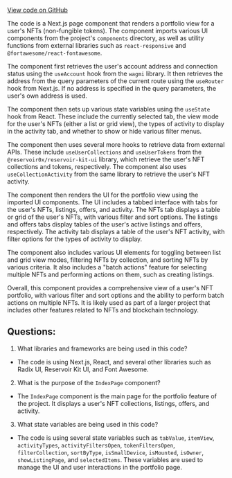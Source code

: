 [View code on GitHub](zoo-labs/zoo/blob/master/app/pages/portfolio/[[...address]].tsx)

The code is a Next.js page component that renders a portfolio view for a user's NFTs (non-fungible tokens). The component imports various UI components from the project's `components` directory, as well as utility functions from external libraries such as `react-responsive` and `@fortawesome/react-fontawesome`. 

The component first retrieves the user's account address and connection status using the `useAccount` hook from the `wagmi` library. It then retrieves the address from the query parameters of the current route using the `useRouter` hook from Next.js. If no address is specified in the query parameters, the user's own address is used. 

The component then sets up various state variables using the `useState` hook from React. These include the currently selected tab, the view mode for the user's NFTs (either a list or grid view), the types of activity to display in the activity tab, and whether to show or hide various filter menus. 

The component then uses several more hooks to retrieve data from external APIs. These include `useUserCollections` and `useUserTokens` from the `@reservoir0x/reservoir-kit-ui` library, which retrieve the user's NFT collections and tokens, respectively. The component also uses `useCollectionActivity` from the same library to retrieve the user's NFT activity. 

The component then renders the UI for the portfolio view using the imported UI components. The UI includes a tabbed interface with tabs for the user's NFTs, listings, offers, and activity. The NFTs tab displays a table or grid of the user's NFTs, with various filter and sort options. The listings and offers tabs display tables of the user's active listings and offers, respectively. The activity tab displays a table of the user's NFT activity, with filter options for the types of activity to display. 

The component also includes various UI elements for toggling between list and grid view modes, filtering NFTs by collection, and sorting NFTs by various criteria. It also includes a "batch actions" feature for selecting multiple NFTs and performing actions on them, such as creating listings. 

Overall, this component provides a comprehensive view of a user's NFT portfolio, with various filter and sort options and the ability to perform batch actions on multiple NFTs. It is likely used as part of a larger project that includes other features related to NFTs and blockchain technology.
## Questions: 
 1. What libraries and frameworks are being used in this code?
- The code is using Next.js, React, and several other libraries such as Radix UI, Reservoir Kit UI, and Font Awesome.

2. What is the purpose of the `IndexPage` component?
- The `IndexPage` component is the main page for the portfolio feature of the project. It displays a user's NFT collections, listings, offers, and activity.

3. What state variables are being used in this code?
- The code is using several state variables such as `tabValue`, `itemView`, `activityTypes`, `activityFiltersOpen`, `tokenFiltersOpen`, `filterCollection`, `sortByType`, `isSmallDevice`, `isMounted`, `isOwner`, `showListingPage`, and `selectedItems`. These variables are used to manage the UI and user interactions in the portfolio page.